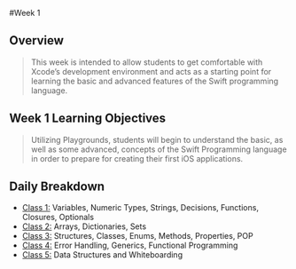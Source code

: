 #Week 1

## Overview
> This week is intended to allow students to get comfortable with Xcode’s development environment and acts as a starting point for learning the basic and advanced features of the Swift programming language.

## Week 1 Learning Objectives
> Utilizing Playgrounds, students will begin to understand the basic, as well as some advanced, concepts of the Swift Programming language in order to prepare for creating their first iOS applications.


## Daily Breakdown
* [Class 1:](class-1) Variables, Numeric Types, Strings, Decisions, Functions, Closures, Optionals
* [Class 2:](class-2) Arrays, Dictionaries, Sets
* [Class 3:](class-3) Structures, Classes, Enums, Methods, Properties, POP
* [Class 4:](class-4) Error Handling, Generics, Functional Programming
* [Class 5:](class-5) Data Structures and Whiteboarding
